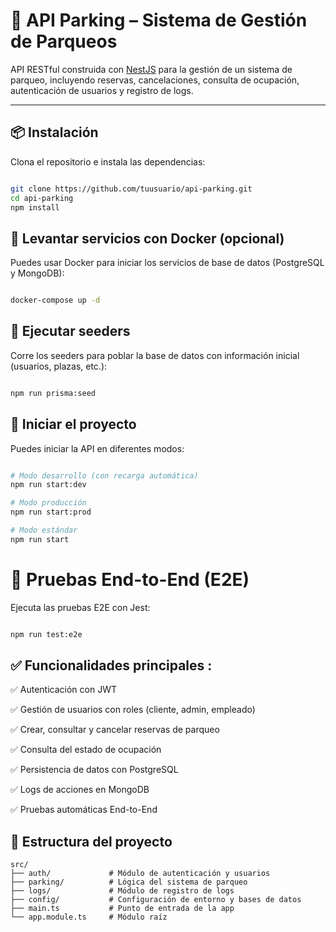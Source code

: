 # 🚗 API Parking – Sistema de Gestión de Parqueos

API RESTful construida con [NestJS](https://nestjs.com/) para la gestión de un sistema de parqueo, incluyendo reservas, cancelaciones, consulta de ocupación, autenticación de usuarios y registro de logs.

---

## 📦 Instalación

Clona el repositorio e instala las dependencias:
```bash

git clone https://github.com/tuusuario/api-parking.git
cd api-parking
npm install
```
## 🐳 Levantar servicios con Docker (opcional)
Puedes usar Docker para iniciar los servicios de base de datos (PostgreSQL y MongoDB):
```bash

docker-compose up -d
```
## 🌱 Ejecutar seeders
Corre los seeders para poblar la base de datos con información inicial (usuarios, plazas, etc.):
```bash

npm run prisma:seed
```
## 🚀 Iniciar el proyecto
Puedes iniciar la API en diferentes modos:

```bash

# Modo desarrollo (con recarga automática)
npm run start:dev

# Modo producción
npm run start:prod

# Modo estándar
npm run start
```
# 🧪 Pruebas End-to-End (E2E)
Ejecuta las pruebas E2E con Jest:
```bash

npm run test:e2e
```

## ✅ Funcionalidades principales :


✅ Autenticación con JWT

✅ Gestión de usuarios con roles (cliente, admin, empleado)

✅ Crear, consultar y cancelar reservas de parqueo

✅ Consulta del estado de ocupación

✅ Persistencia de datos con PostgreSQL

✅ Logs de acciones en MongoDB

✅ Pruebas automáticas End-to-End

## 📁 Estructura del proyecto

```plaintext
src/
├── auth/             # Módulo de autenticación y usuarios
├── parking/          # Lógica del sistema de parqueo
├── logs/             # Módulo de registro de logs
├── config/           # Configuración de entorno y bases de datos
├── main.ts           # Punto de entrada de la app
└── app.module.ts     # Módulo raíz

